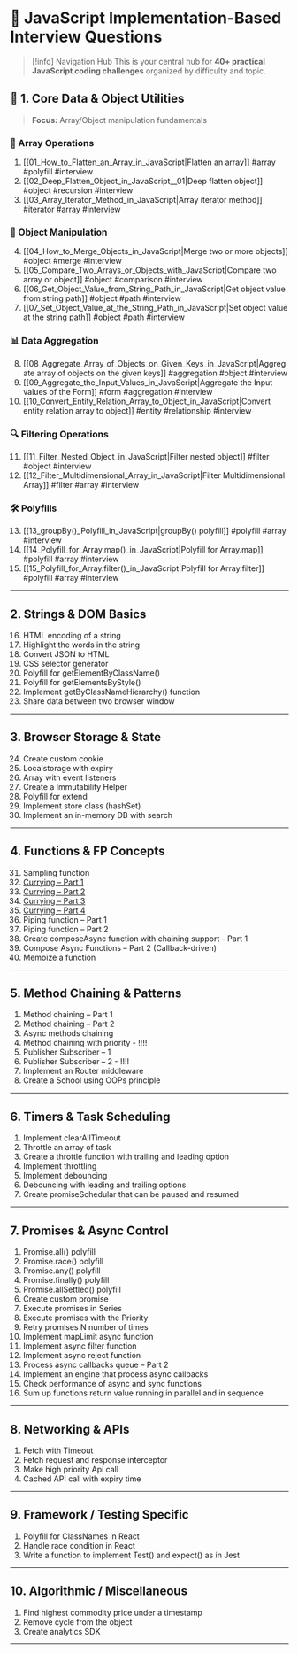 # 🚀 JavaScript Implementation-Based Interview Questions

> [!info] Navigation Hub
> This is your central hub for **40+ practical JavaScript coding challenges** organized by difficulty and topic.


## 🧱 1. Core Data & Object Utilities
> **Focus:** Array/Object manipulation fundamentals

### 📝 Array Operations
1. [[01_How_to_Flatten_an_Array_in_JavaScript|Flatten an array]] #array #polyfill #interview
2. [[02_Deep_Flatten_Object_in_JavaScript__01|Deep flatten object]] #object #recursion #interview
3. [[03_Array_Iterator_Method_in_JavaScript|Array iterator method]] #iterator #array #interview

### 🔧 Object Manipulation  
4. [[04_How_to_Merge_Objects_in_JavaScript|Merge two or more objects]] #object #merge #interview
5. [[05_Compare_Two_Arrays_or_Objects_with_JavaScript|Compare two array or object]] #object #comparison #interview
6. [[06_Get_Object_Value_from_String_Path_in_JavaScript|Get object value from string path]] #object #path #interview
7. [[07_Set_Object_Value_at_the_String_Path_in_JavaScript|Set object value at the string path]] #object #path #interview

### 📊 Data Aggregation
8. [[08_Aggregate_Array_of_Objects_on_Given_Keys_in_JavaScript|Aggregate array of objects on the given keys]] #aggregation #object #interview
9. [[09_Aggregate_the_Input_Values_in_JavaScript|Aggregate the Input values of the Form]] #form #aggregation #interview
10. [[10_Convert_Entity_Relation_Array_to_Object_in_JavaScript|Convert entity relation array to object]] #entity #relationship #interview

### 🔍 Filtering Operations
11. [[11_Filter_Nested_Object_in_JavaScript|Filter nested object]] #filter #object #interview
12. [[12_Filter_Multidimensional_Array_in_JavaScript|Filter Multidimensional Array]] #filter #array #interview

### 🛠️ Polyfills
13. [[13_groupBy()_Polyfill_in_JavaScript|groupBy() polyfill]] #polyfill #array #interview
14. [[14_Polyfill_for_Array.map()_in_JavaScript|Polyfill for Array.map]] #polyfill #array #interview
15. [[15_Polyfill_for_Array.filter()_in_JavaScript|Polyfill for Array.filter]] #polyfill #array #interview

---

## 2. Strings & DOM Basics
16. HTML encoding of a string  
17. Highlight the words in the string  
18. Convert JSON to HTML  
19. CSS selector generator  
20. Polyfill for getElementByClassName()  
21. Polyfill for getElementsByStyle()  
22. Implement getByClassNameHierarchy() function  
23. Share data between two browser window  

---

## 3. Browser Storage & State
24. Create custom cookie  
25. Localstorage with expiry  
26. Array with event listeners  
27. Create a Immutability Helper  
28. Polyfill for extend  
29. Implement store class (hashSet)  
30. Implement an in-memory DB with search  

---

## 4. Functions & FP Concepts
31. Sampling function  
32. [Currying – Part 1](https://github.com/amanyerpude/frontend/blob/93011f682c10dbe51a73e22986ca0048c1e22476/Learners_Bucket/01_JavaScript_based_problems/04_Functions_%26_FP_Concepts/02_Currying_Part_01.md)  
33. [Currying – Part 2](https://github.com/amanyerpude/frontend/blob/93011f682c10dbe51a73e22986ca0048c1e22476/Learners_Bucket/01_JavaScript_based_problems/04_Functions_%26_FP_Concepts/03_Currying_Part_02.md)  
34. [Currying – Part 3](https://github.com/amanyerpude/frontend/blob/93011f682c10dbe51a73e22986ca0048c1e22476/Learners_Bucket/01_JavaScript_based_problems/04_Functions_%26_FP_Concepts/04_Currying_Part_03.md)  
35. [Currying – Part 4](https://github.com/amanyerpude/frontend/blob/93011f682c10dbe51a73e22986ca0048c1e22476/Learners_Bucket/01_JavaScript_based_problems/04_Functions_%26_FP_Concepts/05_Currying_Part_04.md)  
36. Piping function – Part 1  
37. Piping function – Part 2  
38. Create composeAsync function with chaining support - Part 1
39. Compose Async Functions – Part 2 (Callback-driven)
40. Memoize a function  

---

## 5. Method Chaining & Patterns
1. Method chaining – Part 1  
2. Method chaining – Part 2  
3. Async methods chaining  
4. Method chaining with priority  - !!!!
5. Publisher Subscriber – 1  
6. Publisher Subscriber – 2  - !!!!
7. Implement an Router middleware  
8. Create a School using OOPs principle  

---

## 6. Timers & Task Scheduling
1. Implement clearAllTimeout  
2. Throttle an array of task  
3. Create a throttle function with trailing and leading option  
4. Implement throttling  
5. Implement debouncing  
6. Debouncing with leading and trailing options  
7. Create promiseSchedular that can be paused and resumed  

---

## 7. Promises & Async Control
1. Promise.all() polyfill  
2. Promise.race() polyfill  
3. Promise.any() polyfill  
4. Promise.finally() polyfill  
5. Promise.allSettled() polyfill  
6. Create custom promise  
7. Execute promises in Series  
8. Execute promises with the Priority  
9. Retry promises N number of times  
10. Implement mapLimit async function  
11. Implement async filter function  
12. Implement async reject function  
13. Process async callbacks queue – Part 2  
14. Implement an engine that process async callbacks  
15. Check performance of async and sync functions  
16. Sum up functions return value running in parallel and in sequence  

---

## 8. Networking & APIs
1. Fetch with Timeout  
2. Fetch request and response interceptor  
3. Make high priority Api call  
4. Cached API call with expiry time  

---

## 9. Framework / Testing Specific
1. Polyfill for ClassNames in React  
2. Handle race condition in React  
3. Write a function to implement Test() and expect() as in Jest  

---

## 10. Algorithmic / Miscellaneous
1. Find highest commodity price under a timestamp  
2. Remove cycle from the object  
3. Create analytics SDK  

---
